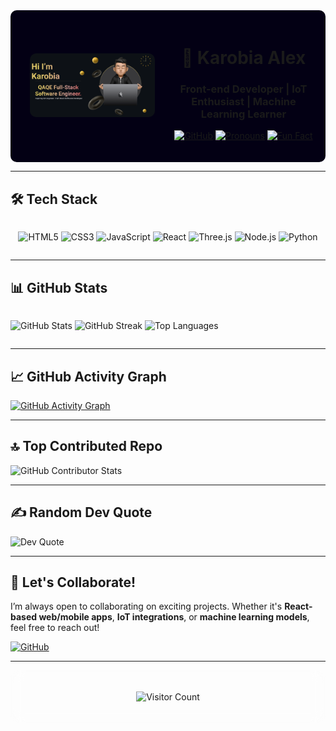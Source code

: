 
<div  display="flex" align="center" style="background-color:#030014; padding: 20px; border-radius: 10px; display: grid; grid-template-columns: 1fr 1fr; align-items: center; gap: 20px;">
<div>
    <img src="https://github.com/karoshalex0873/karoshalex0873/blob/8a5628f65ea6425323443fa42c2f5065597d810a/Make%20your%20README%20(3).png" alt="Karobia Alex" style="width: 100%; max-width: 200px; border-radius: 10px;">
</div>
<div>

# 🚀 Karobia Alex

### Front-end Developer | IoT Enthusiast | Machine Learning Learner

[![GitHub](https://img.shields.io/badge/GitHub-karoshalex0873-181717?style=for-the-badge&logo=github)](https://github.com/karoshalex0873)
[![Pronouns](https://img.shields.io/badge/Pronouns-He/Him-blue?style=for-the-badge)](https://pronoun.is/he)
[![Fun Fact](https://img.shields.io/badge/Fun%20Fact-Debugging%20is%20like%20being%20a%20detective%20in%20a%20crime%20movie%20where%20you%20are%20also%20the%20murderer.-ff69b4?style=for-the-badge)](https://github.com/karoshalex0873)

</div>



</div>

---

## 🛠️ Tech Stack

<div style="display: flex; flex-wrap: wrap; justify-content: center; gap: 10px;">

![HTML5](https://img.shields.io/badge/HTML5-E34F26?style=for-the-badge&logo=html5&logoColor=white)
![CSS3](https://img.shields.io/badge/CSS3-1572B6?style=for-the-badge&logo=css3&logoColor=white)
![JavaScript](https://img.shields.io/badge/JavaScript-F7DF1E?style=for-the-badge&logo=javascript&logoColor=black)
![React](https://img.shields.io/badge/React-20232A?style=for-the-badge&logo=react&logoColor=61DAFB)
![Three.js](https://img.shields.io/badge/Three.js-000000?style=for-the-badge&logo=three.js&logoColor=white)
![Node.js](https://img.shields.io/badge/Node.js-339933?style=for-the-badge&logo=node.js&logoColor=white)
![Python](https://img.shields.io/badge/Python-3776AB?style=for-the-badge&logo=python&logoColor=white)

</div>

---

## 📊 GitHub Stats

<div style="display: grid; grid-template-columns: repeat(auto-fit, minmax(300px, 1fr)); gap: 20px;">

![GitHub Stats](https://github-readme-stats.vercel.app/api?username=karoshalex0873&theme=tokyonight&hide_border=true&include_all_commits=true&count_private=true)
![GitHub Streak](https://github-readme-streak-stats.herokuapp.com/?user=karoshalex0873&theme=tokyonight&hide_border=true)
![Top Languages](https://github-readme-stats.vercel.app/api/top-langs/?username=karoshalex0873&theme=tokyonight&hide_border=true&include_all_commits=true&count_private=true&layout=compact)

</div>

---

## 📈 GitHub Activity Graph

[![GitHub Activity Graph](https://github-readme-activity-graph.vercel.app/graph?username=karoshalex0873&bg_color=030014&color=ffffff&line=00caff&point=ff69b4&area=true&hide_border=true)](https://github.com/ashutosh00710/github-readme-activity-graph)

---

## 🔝 Top Contributed Repo

![GitHub Contributor Stats](https://github-contributor-stats.vercel.app/api?username=karoshalex0873&limit=5&theme=dark&combine_all_yearly_contributions=true)

---

## ✍️ Random Dev Quote

![Dev Quote](https://quotes-github-readme.vercel.app/api?type=horizontal&theme=tokyonight)

---

## 🌟 Let's Collaborate!

I’m always open to collaborating on exciting projects. Whether it's **React-based web/mobile apps**, **IoT integrations**, or **machine learning models**, feel free to reach out!

[![GitHub](https://img.shields.io/badge/GitHub-karoshalex0873-181717?style=for-the-badge&logo=github)](https://github.com/karoshalex0873)

---

<div style="text-align: center; padding: 20px; background: rgba(255, 255, 255, 0.05); backdrop-filter: blur(10px); border-radius: 15px;">

![Visitor Count](https://visitcount.itsvg.in/api?id=karoshalex0873&icon=1&color=ff69b4)

</div>
